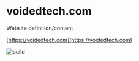 voidedtech.com
===

Website definition/content

[https://voidedtech.com](https://voidedtech.com)

![build](https://github.com/enckse/voidedtech/actions/workflows/main.yml/badge.svg)

